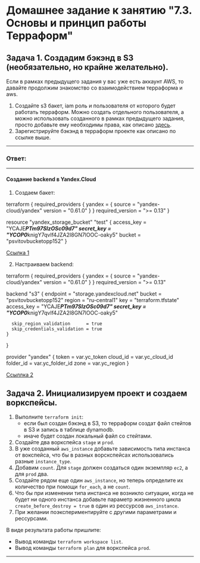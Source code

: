 # Домашнее задание к занятию "7.3. Основы и принцип работы Терраформ"

## Задача 1. Создадим бэкэнд в S3 (необязательно, но крайне желательно).

Если в рамках предыдущего задания у вас уже есть аккаунт AWS, то давайте продолжим знакомство со взаимодействием
терраформа и aws. 

1. Создайте s3 бакет, iam роль и пользователя от которого будет работать терраформ. Можно создать отдельного пользователя,
а можно использовать созданного в рамках предыдущего задания, просто добавьте ему необходимы права, как описано 
[здесь](https://www.terraform.io/docs/backends/types/s3.html).
1. Зарегистрируйте бэкэнд в терраформ проекте как описано по ссылке выше. 

---
### Ответ:
---

#### Cоздание backend в Yandex.Cloud

1. Создаем бакет:

> 
   terraform {
     required_providers {
       yandex = {
         source = "yandex-cloud/yandex"
         version = "0.61.0"
       }
     }
     required_version = ">= 0.13"
   }

   resource "yandex_storage_bucket" "test" {
     access_key = "YCAJE*****PTm97SIzOSc09d7"
     secret_key = "YCOP0*****knigY7qvIf4JZA2I8GN7lOOC-oaky5"
     bucket = "psvitovbucketopp152"
   }

[Ссылка 1](https://cloud.yandex.ru/docs/iam/operations/sa/create-access-key)

2. Настраиваем backend:

terraform {
  required_providers {
    yandex = {
      source = "yandex-cloud/yandex"
      version = "0.61.0"
    }
  }
  required_version = ">= 0.13"

  backend "s3" {
      endpoint   = "storage.yandexcloud.net"
      bucket     = "psvitovbucketopp152"
      region     = "ru-central1"
      key        = "terraform.tfstate"
      access_key = "YCAJE*****PTm97SIzOSc09d7"
      secret_key = "YCOP0*****knigY7qvIf4JZA2I8GN7lOOC-oaky5"

      skip_region_validation      = true
      skip_credentials_validation = true
    }

}

provider "yandex" {
  token     = var.yc_token
  cloud_id  = var.yc_cloud_id
  folder_id = var.yc_folder_id
  zone      = var.yc_region
}

[Ссыллка 2](https://cloud.yandex.ru/docs/storage/operations/buckets/create)



## Задача 2. Инициализируем проект и создаем воркспейсы. 

1. Выполните `terraform init`:
    * если был создан бэкэнд в S3, то терраформ создат файл стейтов в S3 и запись в таблице 
dynamodb.
    * иначе будет создан локальный файл со стейтами.  
1. Создайте два воркспейса `stage` и `prod`.
1. В уже созданный `aws_instance` добавьте зависимость типа инстанса от вокспейса, что бы в разных ворскспейсах 
использовались разные `instance_type`.
1. Добавим `count`. Для `stage` должен создаться один экземпляр `ec2`, а для `prod` два. 
1. Создайте рядом еще один `aws_instance`, но теперь определите их количество при помощи `for_each`, а не `count`.
1. Что бы при изменении типа инстанса не возникло ситуации, когда не будет ни одного инстанса добавьте параметр
жизненного цикла `create_before_destroy = true` в один из рессурсов `aws_instance`.
1. При желании поэкспериментируйте с другими параметрами и рессурсами.

В виде результата работы пришлите:
* Вывод команды `terraform workspace list`.
* Вывод команды `terraform plan` для воркспейса `prod`.  

---
